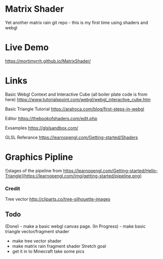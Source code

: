 # Matrix Shader
Yet another matrix rain git repo - this is my first time using shaders and webgl


# Live Demo
https://mortimyrrh.github.io/MatrixShader/


# Links
Basic Webgl Context and Interactive Cube (all boiler plate code is from here)
https://www.tutorialspoint.com/webgl/webgl_interactive_cube.htm

Basic Triangle Tutorial
https://aralroca.com/blog/first-steps-in-webgl

Editor
https://thebookofshaders.com/edit.php

Exsamples
https://glslsandbox.com/

GLSL Referance
https://learnopengl.com/Getting-started/Shaders



# Graphics Pipline
![stages of the pipeline from https://learnopengl.com/Getting-started/Hello-Triangle](https://learnopengl.com/img/getting-started/pipeline.png)


### Credit
Tree vector
http://cliparts.co/tree-silhouette-images

## Todo
(Done) - make a basic webgl canvas page.
(In Progress) - make basic triangle vector/fragment shader
- make tree vector shader
- make matrix rain fragment shader
Stretch goal
- get it in to Minecraft take some pics
